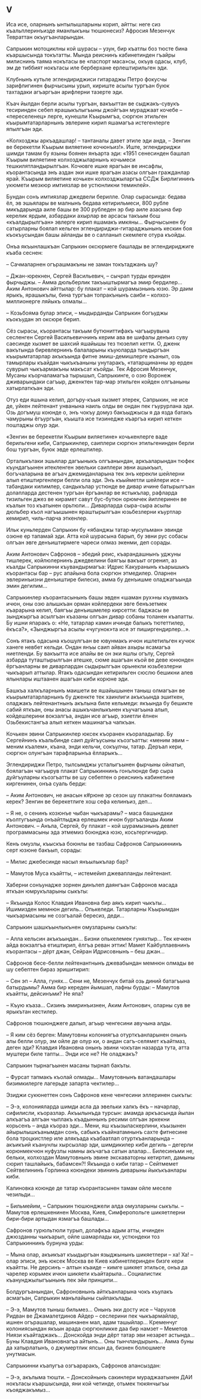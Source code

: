 ## V

Иса исе, оларнынъ ынтылышларыны корип, айтты: неге сиз къальплеринъизде яманлыкъны тюшюнесиз?
Афросия Мезенчук Тевраттан окъугъанларындан.

Сапрыкин мотоциклны кой шурасы – узун, бир къатлы боз тюсте бина къаршысында токътатты.
Мында реиснинъ кабинетинден гъайры милиснинъ  таяма нокътасы ве «паспорт маса»сы, окъув одасы, клуб, эм де тиббият нокътасы иле берберхане ерлештирильген эди.

Клубнынъ кутьле эглендириджиси гитараджы Петро фокусчы зарифлигинен фырчысыны урып, кириште асылы тургъан буюк тахтадаки агъаргъан арифлерни тазерте эди.

Къач йылдан берли асылы тургъан, вакъыттан ве сыджакъ-сувукъ тесиринден себеп ярашыкълыгъыны джойгъан мураджаат кочебе – «переселенец» лерге, кунешли Къырымгъа, сюргюн этильген къырымтатарларнынъ эвлерине кирип яшамагъа истегенлерге япылгъан эди.

«Колхозджы аркъадашлар! – тантаналы давет этиле эди анда, – Зенгин ве берекетли Къырым виляетине кочюнъиз!».
Иште, эглендириджи шимди тамам бу языны боянен янъарта эди:
«1951 сенесинден башлап Къырым виляетине колхозджыларнынъ кочьмеси тешкилятландырылгъан.
Кочювге ишке ярагъан ве инсафлы, къорантасында энъ аздан эки ишке ярагъан азасы олгъан гражданлар ярай.
Къырым виляетине кочькен колхозджыларгъа ССДж Бирлигининъ укюмети мезкюр имтиязлар ве устюнликни теминлей».

Бундан сонъ имтиязлар джедвели берилле.
Олар сырасында: бедава ёл, эв эшьялары ве малнынъ бедава кетирильмеси, 800 рубле микъдарында аиле башы ве 300 рубледен эр бир аиле азасына бир керелик ярдым, азбардаки ахырлар ве арсасы такъым бош «къалдырылгъан» эвлерге кирип яшамакъ имкяны…
Фырчысынен бу сатырларны боялап кельген эглендириджи-гитараджынынъ кескин боя къокъусындан башы айланды ве о салланып скемлеге отура къойды.

Онъа якъынлашкъан Сапрыкин оксюрмеге башлады ве эглендириджиге къаба сеснен:

– Сачмаларнен огърашмакъны не заман токътаджанъ шу?

– Джан-юрекнен, Сергей Васильевич, – сычрап турды еринден фырчыджы.
– Амма дюльберлик такъыштырмагъа эмир бердилер…
Аким Антонович айттылар: бу плакат – кой шурамызнынъ юзю.
Эр даим ярыкъ, ярашыкълы, бина тургъан топракънынъ саиби – колхоз-миллионерге ляйыкъ олмалы…

– Козьбояма булар эписи, – мыдырданды Сапрыкин богъуджы къокъудан эп оксюре берип.

Сёз сырасы, къорантасы такъым бутюниттифакъ чагъырувына сесленген Сергей Васильевичнинъ керим ава ве шифалы денъиз суву саесинде хызмет ве шахсий яшайышы тез тюзелип кетти.
О, дженк вакътында биревлернинъ балаларыны къуюларда тындыргъан къырымтатарлар акъкъында фитне эмиш-демишлерге къанып, озь тамырлары къайдан чыкъкъаныны унутаракъ, «татарщина»ны эр ерден сувурып чыкъармакъны  макъсат къойды.
Тек Афросия Мезенчук, Мусаны къорчаламагъа тырышып, Сапрыкинге, о озю Воронеж дживарындаки сагъыр, дженктен тар-мар этильген койден олгъаныны хатырлаткъан эди.

Отуз еди яшына келип, догъру-къыя хызмет этерек, Сапрыкин, не исе де, уйкен лейтенант унванына наиль олды ве ондан пек гъурурлана эди.
Озь догъмуш коюнде о, энъ чокъу домуз бакъыджысы я да язда батакъ чамурыны ёгъургъан, къышта исе тизинедже къаргъа кирип кеткен поштаджы олур эди.

«Зенгин ве берекетли Къырым виляетине» кочькенлерге ваде берильгени киби, Сапрыкинлер, саиплери сюргюн этильгенинден берли бош тургъан, буюк эвде ерлештилер.

Орталыкътаки эшьялар дагъыныкъ олгъанындан, аркъаларындан тюфек къундагъынен итекленген эвельки саиплери эвни ашыкъып, богъчаларына ве агъач джемиданларына тек энъ керекли шейлерни алып етиштиргенлери белли ола эди.
Энъ къыйметли шейлери исе – табандаки килимлер, сандыкълар устюнде ве дивар ичине батырылгъан долапларда дестенен тургъан ёргъанлар ве ястыкълар, рафларда тизильген джез ве кирамет савут бус-бутюн орюмчек йиплеринен ве къалын тоз къатынен орьтюли…
Диварларда сыра-сыра асылы дюльбер къол нагъышынен яраштырылгъан юзьбезлерни къуртлар кемирип, чиль-парча  эткенлер.

Ильк куньлерден Сапрыкин бу «ябанджы татар-мусульман» эвинде озюне ер тапамай эди.
Атта кой шурасына барып, бу эвни рус собасы олгъан эвге денъиштирмеге чареси олмаз экенми, деп сорады. 

Аким Антонович Сафронов – эбедий реис, къарандашнынъ уджуны тишлерек, койлюлернинъ джедвелини баягъы вакъыт огренип, аз къалды Сапрыкинни къувандырмагъа:
Идрис Какуранынъ къарышыкъ къорантасы бар – рус апайына бола сюргюн этмедилер.
Оларнен эвлеринъизни денъиштире билесиз, амма бу денъишме оладжагъында эмин дегилим…

Сапрыкинлер къорантасынынъ башы эвден «шаман рух»ны къувмакъ ичюн, оны озю алышкъан орман койлердеки эвге бенъзетмек къарарына келип, баягъы денъишмелер кирсетти: баджасы ве зынджыргъа асылгъан къазаны олгъан дивар собаны толанен къапатты.
Бу ишни япаракъ о:
«Не, татарлар камин ичинде балыкъ тютеттилер, ёкъса?», «Зынджыргъа асылы «чугунок»та исе эт пиширгендирлер…».

Сонъ ятакъ одасына къошулгъан ве ювунмакъ ичюн ишлетильген кучюк ханеге невбет кельди.
Ондан янъы саип айван ахыры ясамагъа ниетленди.
Бу вакъытта исе апайы ве он эки яшлы огълу, Сергей азбарда туташтырылгъан атешке, сюме ашагъан къой ве деве юнюнден ёргъанларны ве диварлардан сыдырылгъан орьнекли юзьбезлерни чыкъарып аттылар.
Ятакъ одасындан кетирильген сюслю бешикни алев ялынлары иштаанен ашагъан киби корюне эди. 

Башкъа халкъларнынъ маишети ве яшайышынен таныш олмагъан ве къырымтатарларнынъ бу дженкте тек хаинлиги акъкъында эшиткен, оладжакъ лейтенантнынъ акълына биле кельмеди: якъында бу бешикте сабий яткъан, оны анасы ашыкъчанлыкънен къучагъына алып, койдешлерини вокзалгъа, андан исе агъыр, эзиетли ёлнен Озьбекистангъа алып кеткен машинагъа чапкъан.

Кочькен эвини Сапрыкинлер юксек къоранен къораладылар.
Бу Сергейнинъ къальбинде саип дуйгъусыны къозгъатты:
«меним эвим – меним къалем», къана, энди кельчи, сокъулчы, татар.
Деръал кери, сюргюн олунгъан тарафларынъа ёлларыкъ…

Эглендириджи Петро, тылсымджы усталыгъынен фырчыны ойнатып, боялагъан чагъырув плакат Сапрыкиннинъ гонълюнде бир сыра дуйгъуларны къозгъатты ве шу себептен о реиснинъ кабинетине киргенинен, онъа суаль берди:

– Аким Антонович, не анасын к#рюне эр сезон шу плакатны бояламакъ керек?
Зенгин ве берекетлиге хош сефа келинъиз, деп…

– Я не, о сенинъ козюнъе чыбан чыкъарамы? – маса башындаки къолтугъында онъайтлыджа ерлешмек ичюн бургъаланды Аким Антонович.
– Анъла, Сергей, бу плакат – кой шурамызнынъ девлет программасыны эда этмемиз боюнджа юзю, косьтергичидир.

Кенъ омузлы, къыскъа боюнлы ве тазбаш Сафронов Сапрыкиннинъ серт юзюне бакъып, сорады:

– Милис джебесинде насыл янъылыкълар бар?

– Мамутов Муса къайтты, – истемейип джевапланды лейтенант.

Хаберни сонъунадже зорнен динълеп даянгъан Сафронов масада яткъан юмрукъларыны сыкъты:

– Якъында Колос Клавдия Ивановна бир аякъ кирип чыкъты…
Ишимизден мемнюн дегиль…
Опькеледи.
Татарларны Къырымдан чыкъармасыны не созгъалай бересиз, деди… 

Сапрыкин шашкъынлыкънен омузларыны сыкъты:

– Алла кельсин акъкъындан…
Бизни опькелемек гуняхтыр…
Тек кечкен айда вокзалгъа етиштирип, ёлгъа реван эттик!
Мамет Кайбуллаевнинъ къорантасы – дёрт джан, Сейран Идрисовнынъ – беш джан…

Сафронов бесе-белли лейтенантнынъ джевабындан мемнюн олмады ве шу себептен бираз эришитирип:

– Сен эп – Алла, гунях…
Сени не, Мезенчук битай озь диний батагъына батырдымы?
Амма бир кереден йымшап, лафны бурды:
– Мамутов къайтты, дейсинъми?
Не япа?

– Къую къаза…
Сизинъ эмиринъизнен, Аким Антонович, оларны сув ве ярыкътан кестилер.

Сафронов тюшюнджеге далып, агъыр ченгесини авучына алды.

– Я ким сёз берген: Мамутовны колониягъа отурткъанларынен онынъ алы белли олур, эм ойле де олур ки, о андан сагъ-селямет къайтмаз, деген эди?
Клавдия Ивановна онынъ эвини чокътан назарда тута, атта муштери биле тапты…
Энди исе не?
Не оладжакъ?

Сапрыкин тырнагъынен масаны тырнап бакъты.

– Фурсат тапмакъ къолай олмады…
Мамутовнынъ ватандашлары бизимкилерге лагерьде запарта чектилер…

Эзиджи сукюнеттен сонъ Сафронов кене ченгесини эллеринен сыкъты:

– Э-э, колонияларда шимди асла да эвельки халкъ ёкъ – начарлар, сифилисли, къоразлар.
Акъылынъда турсын: амамда аркъасында йылан алкъагъа алгъан чыплакъ къадыннынъ ресими олгъан эркекни корьсенъ – анда къораз эди…
Мени, яш къызыласкерлини, къызынен айырылышкъанымдан сонъ, сабыкъ къайнатамнынъ сахте фитнесине бола троцкистлер иле алякъада къабаатлап отурткъанларында – акъикъий къанунлы хырсызлар эди, шимдикилер киби дегиль – дегерли корюнмекчюн нуфузлы намны акъчагъа сатын алалар…
Билесинъми не, бельки, колхоздан Мамутовнынъ эвине экскаваторны кетиртип, дамыны сюрип ташлайыкъ, бабамсен?!
Якъында о киби татар – Сейтмемет Сейтвелининъ Горлинка коюндеки эвининъ диварыны йыкъкъанлары киби.

Калиновка коюнде де татар къорантасынен тамам ойле меселе чезильди…

– Бильмейим, – Сапрыкин тюшюнджели алда омузларыны сыкъты.
– Мамутов ерлешкенинен Москва, Киев, Симферопольге шикяетлерни бири-бири артыдан язмагъа башлады…

Сафронов гурюльтюли турып, долафкъа адым атты, ичинден джюзданны чыкъарып, ойле шамарлады ки, устюндеки тоз Сапрыкиннинъ бурнуна урды:

– Мына олар, акъикъат къыдыргъан языджынынъ шикяетлери – ха! Ха! – олар эписи, энъ юксек Москва ве Киев кабинетлеринден бизге кери къайтты.
Не дерсинъ – алтын къаиде – кимге шикяет этильсе, онъа да чарелер корьмек ичюн шикяети къайтарыла…
Социалистик къанунджылыгъынынъ пек эйи принципи…

Болдургъанындан, Сафроновнынъ айткъанларына чокъ къулакъ асмагъан, Сапрыкин манълайыны сыйпакълады.

– Э-э, Мамутов тыныш бильмез…
Онынъ эки досту исе – Чарухов Ридван ве Джамалетдинов Айдер – сеслерини пек чыкъармайлар, ишнен огърашалар, машинанен мал, адам ташыйлар…
Кременчуг колониясындан якъын арада сюргюнликке даа бир намзет – Меметов Ниязи къайтаджакъ…
Донскойда энди дёрт татар эви незарет астында…
Буны Клавдия Ивановнагъа айтынъ…
Оны тынчландырынъ…
Амма буны да хатырлатынъ, о джумертлик япсын да, бизнен болюшмеге унутмасын.

Сапрыкинни къапугъа озгъараракъ, Сафронов апансыздан:

– Э-э, акълыма тюшти. – Донскойнынъ сакинлери мураджаатынен ДАИ нокътасы къаршысында, яни кой четинде, отьмек тюкянчыгъы къояджакъмыз…